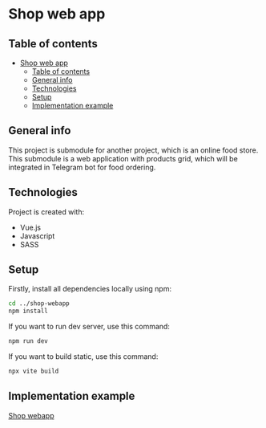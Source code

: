 # Shop web app

## Table of contents

- [Shop web app](#shop-web-app)
  - [Table of contents](#table-of-contents)
  - [General info](#general-info)
  - [Technologies](#technologies)
  - [Setup](#setup)
  - [Implementation example](#implementation-example)

## General info

This project is submodule for another project, which is an online food store.
This submodule is a web application with products grid, which will be integrated in Telegram bot for food ordering.

## Technologies

Project is created with:

- Vue.js
- Javascript
- SASS

## Setup

Firstly, install all dependencies locally using npm:

```bash
cd ../shop-webapp
npm install
```

If you want to run dev server, use this command:

```bash
npm run dev
```

If you want to build static, use this command:

```bash
npx vite build
```

## Implementation example

[Shop webapp](https://shop.lilnikky.ru)
